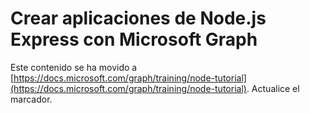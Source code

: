 # <a name="build-nodejs-express-apps-with-microsoft-graph"></a>Crear aplicaciones de Node.js Express con Microsoft Graph

Este contenido se ha movido a [https://docs.microsoft.com/graph/training/node-tutorial](https://docs.microsoft.com/graph/training/node-tutorial). Actualice el marcador.
